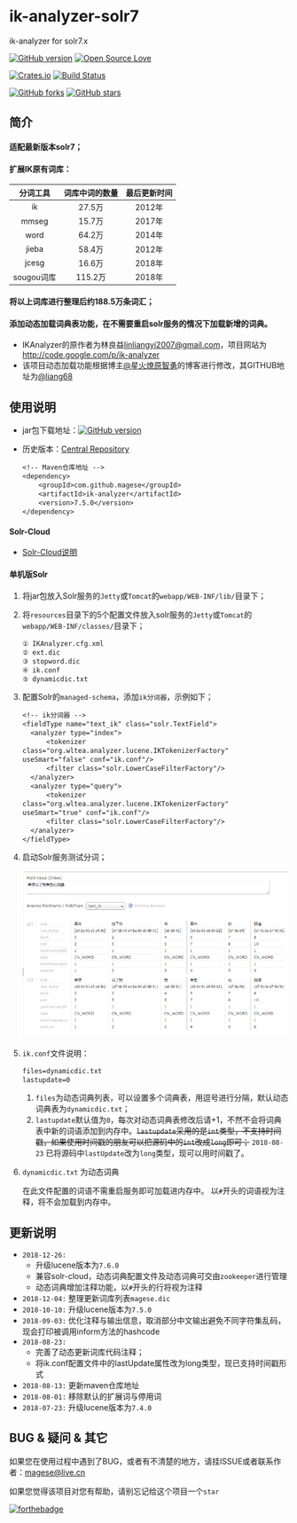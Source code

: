 # ik-analyzer-solr7
ik-analyzer for solr7.x

<!-- Badges section here. -->
[![GitHub version](https://img.shields.io/maven-central/v/com.github.magese/ik-analyzer.svg?style=flat-square)](https://search.maven.org/search?q=g:com.github.magese%20AND%20a:ik-analyzer&core=gav)
[![Open Source Love](https://badges.frapsoft.com/os/v1/open-source.svg?v=103)](https://github.com/magese/ik-analyzer-solr7/releases)

[![Crates.io](https://img.shields.io/crates/l/rustc-serialize.svg)](./LICENSE)
[![Build Status](https://travis-ci.org/magese/ik-analyzer-solr7.svg?branch=master)](https://travis-ci.org/magese/ik-analyzer-solr7)

[![GitHub forks](https://img.shields.io/github/forks/magese/ik-analyzer-solr7.svg?style=social&label=Fork)](https://github.com/magese/ik-analyzer-solr7/fork)
[![GitHub stars](https://img.shields.io/github/stars/magese/ik-analyzer-solr7.svg?style=social&label=Star)](https://github.com/magese/ik-analyzer-solr7/star)
<!-- /Badges section end. -->

## 简介
#### 适配最新版本solr7；
#### 扩展IK原有词库：
| 分词工具 | 词库中词的数量 | 最后更新时间 |
| :------: | :------: | :------: |
| ik | 27.5万 | 2012年 |
| mmseg | 15.7万 | 2017年 |
| word | 64.2万 | 2014年 |
| jieba | 58.4万 | 2012年 |
| jcesg | 16.6万 | 2018年 |
| sougou词库 | 115.2万 | 2018年 |
#### 将以上词库进行整理后约188.5万条词汇；
#### 添加动态加载词典表功能，在不需要重启solr服务的情况下加载新增的词典。
* IKAnalyzer的原作者为林良益<linliangyi2007@gmail.com>，项目网站为<http://code.google.com/p/ik-analyzer>
* 该项目动态加载功能根据博主[@星火燎原智勇](http://www.cnblogs.com/liang1101/articles/6395016.html)的博客进行修改，其GITHUB地址为[@liang68](https://github.com/liang68)


## 使用说明
* jar包下载地址：[![GitHub version](https://img.shields.io/badge/version-7.5.0-519dd9.svg)](https://search.maven.org/remotecontent?filepath=com/github/magese/ik-analyzer/7.5.0/ik-analyzer-7.5.0.jar)
* 历史版本：[Central Repository](https://search.maven.org/search?q=g:com.github.magese%20AND%20a:ik-analyzer&core=gav)

    ```console
    <!-- Maven仓库地址 -->
    <dependency>
        <groupId>com.github.magese</groupId>
        <artifactId>ik-analyzer</artifactId>
        <version>7.5.0</version>
    </dependency>
    ```

#### Solr-Cloud
* [Solr-Cloud说明](./README-CLOUD.md)

#### 单机版Solr
1. 将jar包放入Solr服务的`Jetty`或`Tomcat`的`webapp/WEB-INF/lib/`目录下；

2. 将`resources`目录下的5个配置文件放入solr服务的`Jetty`或`Tomcat`的`webapp/WEB-INF/classes/`目录下；
    ```console
    ① IKAnalyzer.cfg.xml
    ② ext.dic
    ③ stopword.dic
    ④ ik.conf
    ⑤ dynamicdic.txt
    ```

3. 配置Solr的`managed-schema`，添加`ik分词器`，示例如下；
    ```console
    <!-- ik分词器 -->
    <fieldType name="text_ik" class="solr.TextField">
      <analyzer type="index">
          <tokenizer class="org.wltea.analyzer.lucene.IKTokenizerFactory" useSmart="false" conf="ik.conf"/>
          <filter class="solr.LowerCaseFilterFactory"/>
      </analyzer>
      <analyzer type="query">
          <tokenizer class="org.wltea.analyzer.lucene.IKTokenizerFactory" useSmart="true" conf="ik.conf"/>
          <filter class="solr.LowerCaseFilterFactory"/>
      </analyzer>
    </fieldType>
    ```

4. 启动Solr服务测试分词；

    ![analyzer](./img/analyzer.png)

5. `ik.conf`文件说明：
    ```console
    files=dynamicdic.txt
    lastupdate=0
    ```

    1. `files`为动态词典列表，可以设置多个词典表，用逗号进行分隔，默认动态词典表为`dynamicdic.txt`；
    2. `lastupdate`默认值为`0`，每次对动态词典表修改后请+1，不然不会将词典表中新的词语添加到内存中。<s>`lastupdate`采用的是`int`类型，不支持时间戳，如果使用时间戳的朋友可以把源码中的`int`改成`long`即可；</s> `2018-08-23` 已将源码中`lastUpdate`改为`long`类型，现可以用时间戳了。

6. `dynamicdic.txt` 为动态词典

    在此文件配置的词语不需重启服务即可加载进内存中。
    以`#`开头的词语视为注释，将不会加载到内存中。


## 更新说明
- `2018-12-26:` 
    - 升级lucene版本为`7.6.0`
    - 兼容solr-cloud，动态词典配置文件及动态词典可交由`zookeeper`进行管理
    - 动态词典增加注释功能，以`#`开头的行将视为注释
- `2018-12-04:` 整理更新词库列表`magese.dic`
- `2018-10-10:` 升级lucene版本为`7.5.0`
- `2018-09-03:` 优化注释与输出信息，取消部分中文输出避免不同字符集乱码，现会打印被调用inform方法的hashcode
- `2018-08-23: `
    - 完善了动态更新词库代码注释；
    - 将ik.conf配置文件中的lastUpdate属性改为long类型，现已支持时间戳形式
- `2018-08-13:` 更新maven仓库地址
- `2018-08-01:` 移除默认的扩展词与停用词
- `2018-07-23:` 升级lucene版本为`7.4.0`


## BUG & 疑问 & 其它
如果您在使用过程中遇到了BUG，或者有不清楚的地方，请挂ISSUE或者联系作者：<magese@live.cn>

如果您觉得该项目对您有帮助，请别忘记给这个项目一个`star`

[![forthebadge](https://forthebadge.com/images/badges/made-with-java.svg)](https://www.java.com)